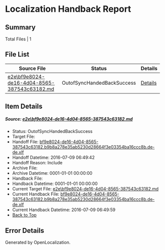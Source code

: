 # <a name='report-top'></a> Localization Handback Report

## Summary
 Total Files | 1

## File List
 Source File | Status | Details 
 ----------- | ------ | ------- 
 [e2e\bf9e8024-de16-4d04-8565-387543c63182.md](https://github.com/OpenLocalizationTestOrg/oltest/blob/79ecdb388797ffbf29d1b11e6ab78c6af2681626/e2e/bf9e8024-de16-4d04-8565-387543c63182.md) | OutofSyncHandedBackSuccess | [Details](#8dcd59133ef182f050c7a6149ae969e16d266d4e5)

## Item Details
##### <a name='8dcd59133ef182f050c7a6149ae969e16d266d4e5'></a> Source: [e2e\bf9e8024-de16-4d04-8565-387543c63182.md](https://github.com/OpenLocalizationTestOrg/oltest/blob/79ecdb388797ffbf29d1b11e6ab78c6af2681626/e2e/bf9e8024-de16-4d04-8565-387543c63182.md)
* Status: OutofSyncHandedBackSuccess
* Target File: 
* Handoff File: [bf9e8024-de16-4d04-8565-387543c63182.b9b8a278e35ab5230d28664f3e03354ba16ccc8b.de-de.xlf](https://github.com/OpenLocalizationTestOrg/olhandoff-e2e/blob/983f784d819781fb0e5317ada03a953e110f16bd/ol-handoff/OpenLocalizationTestOrg/oltest-dede-fly/ci/ht/bf9e8024-de16-4d04-8565-387543c63182.b9b8a278e35ab5230d28664f3e03354ba16ccc8b.de-de.xlf)
* Handoff Datetime: 2016-07-09 06:49:42
* Handoff Reason: Include
* Archive File: 
* Archive Datetime: 0001-01-01 00:00:00
* Handback File: 
* Handback Datetime: 0001-01-01 00:00:00
* Current Target File: [e2e\bf9e8024-de16-4d04-8565-387543c63182.md](https://github.com/OpenLocalizationTestOrg/oltest-dede-fly/blob/2208c4a6eb017e87230fb86258e1d2d220504186/e2e/bf9e8024-de16-4d04-8565-387543c63182.md)
* Current Handback File: [bf9e8024-de16-4d04-8565-387543c63182.b9b8a278e35ab5230d28664f3e03354ba16ccc8b.de-de.xlf](https://github.com/OpenLocalizationTestOrg/olhandback-e2e/blob/f0bef8db9b12228f888de29b5e1d62da790fc0ab/ol-handback/OpenLocalizationTestOrg/oltest-dede-fly/ci/ht/bf9e8024-de16-4d04-8565-387543c63182.b9b8a278e35ab5230d28664f3e03354ba16ccc8b.de-de.xlf)
* Current Handback Datetime: 2016-07-09 06:49:59
* [Back to Top](#report-top)


## Error Details

Generated by OpenLocalization.

